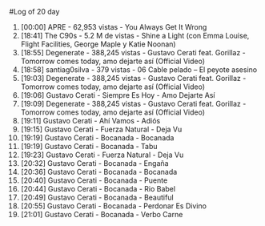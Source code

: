 #Log of 20 day

1. [00:00] APRE - 62,953 vistas - You Always Get It Wrong
1. [18:41] The C90s - 5.2 M de vistas - Shine a Light (con Emma Louise, Flight Facilities, George Maple y Katie Noonan)
1. [18:55] Degenerate - 388,245 vistas - Gustavo Cerati feat. Gorillaz - Tomorrow comes today, amo dejarte así (Official Video)
1. [18:58] santiag0silva - 379 vistas - 06 Cable pelado – El peyote asesino
1. [19:03] Degenerate - 388,245 vistas - Gustavo Cerati feat. Gorillaz - Tomorrow comes today, amo dejarte así (Official Video)
1. [19:06] Gustavo Cerati - Siempre Es Hoy - Amo Dejarte Así
1. [19:09] Degenerate - 388,245 vistas - Gustavo Cerati feat. Gorillaz - Tomorrow comes today, amo dejarte así (Official Video)
1. [19:11] Gustavo Cerati - Ahí Vamos - Adiós
1. [19:15] Gustavo Cerati - Fuerza Natural - Deja Vu
1. [19:19] Gustavo Cerati - Bocanada - Bocanada
1. [19:19] Gustavo Cerati - Bocanada - Tabu
1. [19:23] Gustavo Cerati - Fuerza Natural - Deja Vu
1. [20:32] Gustavo Cerati - Bocanada - Engaña
1. [20:36] Gustavo Cerati - Bocanada - Bocanada
1. [20:40] Gustavo Cerati - Bocanada - Puente
1. [20:44] Gustavo Cerati - Bocanada - Rio Babel
1. [20:49] Gustavo Cerati - Bocanada - Beautiful
1. [20:55] Gustavo Cerati - Bocanada - Perdonar Es Divino
1. [21:01] Gustavo Cerati - Bocanada - Verbo Carne
